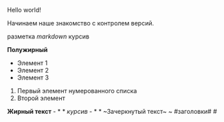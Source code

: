 Hello world!

Начинаем наше знакомство с контролем версий.

разметка *markdown* курсив

**Полужирный**

* Элемент 1
* Элемент 2
* Элемент 3

1. Первый элемент нумерованного списка
2. Второй элемент

**Жирный текст** - * *
*курсив* - * * 
~Зачеркнутый текст~ ~
#заголовки# #
